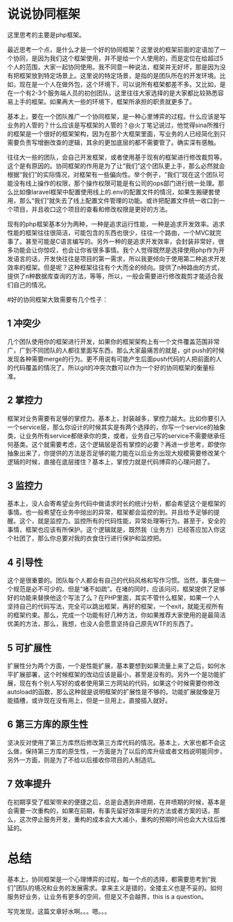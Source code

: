 # 说说协同框架

这里思考的主要是php框架。

最近思考一个点，是什么才是一个好的协同框架？这里说的框架前面的定语加了一个协同，是因为我们这个框架使用，并不是给一个人使用的，而是定位在给超过5个人的范围，大家一起协同使用。我不同意一种说法，框架并无好坏，那是因为没有把框架放到特定场景上。这里说的特定场景，是指的是团队所在的开发环境。比如，现在是一个人在做外包，这个环境下，可以说所有框架都差不多。又比如，是在一个有2-3个服务端人员的初创团队，这里往往大家选择的是大家都比较熟悉容易上手的框架。如果再大一些的环境下，框架所承担的职责就更多了。

基本上，要在一个团队推广一个协同框架，是一种心里博弈的过程。什么应该是写业务的人管的？什么应该是写框架的人管的？@火丁笔记说过，他觉得sina所推行的框架是一个很好的框架架构，因为在那个大框架里面，写业务的人已经简化到只需要负责写增删改查的逻辑，其余的更加底层的都不需要管了。确实深有感触。

往往大一些的团队，会自己开发框架，或者使用基于现有的框架进行修改裁剪等。这个是有原因的。协同框架的作用是为了让“我们”这个团队更上手，那么必然就会根据“我们”的实际情况，对框架有一些偏向性。举个例子，“我们”现在这个团队可能没有线上操作的权限，那个操作权限可能是有公司的ops部门进行统一处理。那么比如像laravel框架中配置使用线上的.env的配置文件的情况，如果生搬硬套使用，那么“我们”就失去了线上配置文件管理的功能。或许把配置文件统一收口到一个项目，并且收口这个项目的查看和修改权限是更好的方法。

现有的php框架基本分为两种，一种是追求运行性能，一种是追求开发效率。追求性能的框架往往很简洁，可能包含的东西也很少，往往一个路由，一个MVC就完事了。甚至可能是C语言编写的。另外一种的是追求开发效率，会封装非常好，很多功能会让你惊叹，也会让你省很多事情。我个人觉得既然是选择使用php作为开发语言的话，开发快往往是项目的第一需求，所以我更倾向于使用第二种追求开发效率的框架。但是呢？这种框架往往有个大而全的倾向。提供了n种路由的方式，提供了n种数据库查询的方法，等等，所以，一般会需要进行修改裁剪才能适合我们自己的情况。

#好的协同框架大致需要有几个性子：

## 1 冲突少

几个团队使用你的框架进行开发，如果你的框架架构上有一个文件覆盖范围非常广，广到不同团队的人都往里面写东西，那么大家最痛苦的就是，git push的时候发现各种需要merge的行为。更不用说有可能产生后面push代码的人把前面的人的代码覆盖的情况了。所以git的冲突次数可以作为一个好的协同框架的衡量标准。

## 2 掌控力

框架对业务需要有足够的掌控力。基本上，封装越多，掌控力越大。比如你要引入一个service层，那么你设计的时候其实是有两个选择的，你写一个service的抽象类，让业务所有service都继承你的类，或者，业务自己写的service不需要继承任何基类。这个就需要考虑，这个逻辑层是否有掌控的必要？再进一步思考，即使你抽象出来了，你提供的方法是否足够的能力能在以后业务出现大规模需要修改某个逻辑的时候，直接在底层搂住？基本上，掌控力就是代码博弈的心理问题了。

## 3 监控力

基本上，没人会寄希望业务代码中做请求时长的统计分析，都会希望这个是框架的事情。也一般希望在业务中抛出的异常，框架都会监控的到。并且给予足够的提醒。这个，就是监控力。监控所有的代码性能，异常处理等行为。甚至于，安全的事情，框架也应该有所保护。这个逻辑就是，既然我（业务方）已经答应加入你这个社团了，那么你总要对我的衣食住行进行保护和监控把。

## 4 引导性

这个是很重要的。团队每个人都会有自己的代码风格和写作习惯。当然，事先做一个规范是必不可少的。但是“堵不如疏”。在堵的同时，应该问问，框架提供了足够好的功能来替换他这个写法了么？在PHP里面，其实不管什么框架，如果一个人坚持自己的代码写法，完全可以跳出框架，再好的框架，一个exit，就能无视所有的框架约束。那么，完成一个功能有好几种方法，你如果推荐大家使用的是最简洁优美的方法，那么，我想，也没人会愿意坚持自己原先WTF的东西了。

## 5 可扩展性

扩展性分为两个方面，一个是性能扩展，基本要想到如果流量上来了之后，如何水平扩展部署，这个时候框架的改动应该是最小，甚至是没有的。另外一个是功能扩展，现在有个别人写好的或者使用第三方网站的代码，如果这个时候需要你修改autoload的函数，那么这种就是说明框架的扩展性是不够的。功能扩展就像是万能插槽，或许现在没有用上，但是一旦用上，直接插入就好。

## 6 第三方库的原生性

坚决反对使用了第三方库然后修改第三方库代码的情况。基本上，大家也都不会这么做，保持第三方库的原生性，一方面是为了以后的库升级或者文档说明能同步，另外一方面，则是为了不给以后接收你项目的人制造坑。

## 7 效率提升

在初期享受了框架带来的便捷之后，总是会遇到井喷期，在井喷期的时候，基本是会需要一次重构的，如果在前期，有事先留好效率提升的方法或者方案的话，那么，这次停止服务开发，重构的成本会大大减小，重构的预期时间也会大大往后推延的。

# 总结

基本上，协同框架是一个心理博弈的过程，每一个点的选择，都需要思考到“我们”团队的境况和业务的发展需求。拿来主义是错的，全搂主义也是不妥的。如何服务好业务，让业务有更多的空间，但是又不会越界，this is a question。

写完发现，这篇文章好水啊。。。嗯。。。
